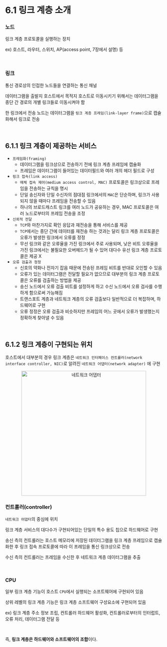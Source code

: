 # 6.1 링크 계층 소개

### 노드

링크 계층 프로토콜을 실행하는 장치

ex) 호스트, 라우터, 스위치, AP(access point, 7장에서 설명) 등

<br/>

### 링크

통신 경로상의 인접한 노드들을 연결하는 통신 채널

데이터그램을 출발지 호스트에서 목적지 호스트로 이동시키기 위해서는 데이터그램을 종단 간 경로의 개별 링크들로 이동시켜야 함

한 링크에서 전송 노드는 데이터그램을 `링크 계층 프레임(link-layer frame)`으로 캡슐화해서 링크로 전송

<br/>

## 6.1.1 링크 계층이 제공하는 서비스

- `프레임화(framing)`
    - 데이터그램을 링크상으로 전송하기 전에 링크 계층 프레임에 캡슐화
    - 프레임은 데이터그램이 들어있는 데이터필드와 여러 개의 헤더 필드로 구성
- `링크 접속(link access)`
    - `매체 접속 제어(medium access control, MAC)` 프로토콜은 링크상으로 프레임을 전송하는 규칙을 명시
    - 단일 송신자와 단일 수신자의 점대점 링크에서의 `MAC`은 단순하며, 링크가 사용되지 않을 때마다 프레임을 전송할 수 있음
    - 하나의 브로드캐스트 링크를 여러 노드가 공유하는 경우, MAC 프로토콜은 여러 노드로부터의 프레임 전송을 조정
- `신뢰적 전달`
    - `TCP`와 마찬가지로 확인 응답과 재전송을 통해 서비스를 제공
    - `TCP`에서는 종단 간에 데이터를 재전송 하는 것과는 달리 링크 계층 프로토콜은 오류가 발생한 링크에서 오류를 정정
    - 무선 링크와 같은 오류율을 가진 링크에서 주로 사용되며, 낮은 비트 오류율을 가진 링크에서는 불필요한 오버헤드가 될 수 있어 대다수 유선 링크 계층 프로토콜은 제공 X
- `오류 검출과 정정`
    - 신호의 약화나 전자기 잡음 때문에 전송된 프레임 비트를 반대로 오인할 수 있음
    - 오류가 있는 데이터그램은 전달할 필요가 없으므로 대부분의 링크 계층 프로토콜은 오류를 검출하는 방법을 제공
    - 송신 노드에서 오류 검출 비트를 설정하게 하고 수신 노드에서 오류 검사를 수행하게 함으로써 가능해짐
    - 트랜스포트 계층과 네트워크 계층의 오류 검출보다 일반적으로 더 복잡하며, 하드웨어로 구현
    - 오류 정정은 오류 검출과 비슷하지만 프레임의 어느 곳에서 오류가 발생했는지 정확하게 찾아낼 수 있음

<br/>

## 6.1.2 링크 계층이 구현되는 위치

호스트에서 대부분의 경우 링크 계층은 `네트워크 인터페이스 컨트롤러(network interface controller, NIC)`로 알려진 `네트워크 어댑터(network adapter)` 에 구현

<p align="center"><img width="400" alt="네트워크 어댑터" src="https://user-images.githubusercontent.com/76640167/214023089-1ac99788-3cb3-461c-96df-e507f658a255.png">

<br/>

### 컨트롤러(controller)

`네트워크 어댑터`의 중심에 위치

링크 계층 서비스의 대다수가 구현되어있는 단일의 특수 용도 칩으로 하드웨어로 구현

송신 측의 컨트롤러는 호스트 메모리에 저장된 데이터그램을 링크 계층 프레임으로 캡슐화한 후 링크 접속 프로토콜에 따라 이 프레임을 통신 링크상으로 전송

수신 측의 컨트롤러는 프레임을 수신한 후 네트워크 계층 데이터그램을 추출

<br/>

### CPU

일부 링크 계층 기능이 호스트 `CPU`에서 실행되는 소프트웨어에 구현되어 있음

상위 레벨의 링크 계층 기능은 링크 계층 소프트웨어 구성요소에 구현되어 있음

ex) 링크 계층 주소 정보 조립, 컨트롤러 하드웨어 활성화, 컨트롤러로부터의 인터럽트, 오류 처리, 데이터그램 전달 등

<br/>

즉, **링크 계층은 하드웨어와 소프트웨어의 조합**이다.
